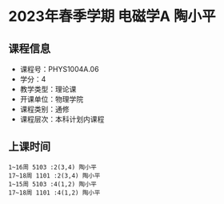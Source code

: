 # 2023年春季学期 电磁学A 陶小平






## 课程信息

- 课程号：PHYS1004A.06
- 学分：4
- 教学类型：理论课
- 开课单位：物理学院
- 课程类别：通修
- 课程层次：本科计划内课程

## 上课时间

```
1~16周 5103 :2(3,4) 陶小平
17~18周 1101 :2(3,4) 陶小平
1~15周 5103 :4(1,2) 陶小平
17~18周 1101 :4(1,2) 陶小平
```

